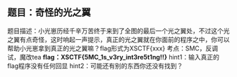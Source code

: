 ## 题目：奇怪的光之翼
题目描述：小光崽历经千辛万苦终于来到了全图的最后一个光之翼处，不过这个光之翼有点奇怪，这时响起一声提示，真正的光之翼就在你面前的程序之中，你可以帮助小光崽拿到真正的光之翼嘛？flag形式为XSCTF{xxx}
考点：SMC，反调试，魔改tea
**flag：XSCTF{5MC_1s_v3ry_int3re5t1ng!!}**
hint1：输入真正的flag程序没有任何回显
hint2：可能还有别的东西你还没有找到？
